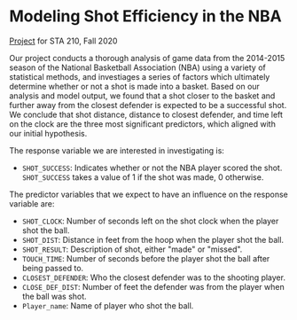 # Modeling Shot Efficiency in the NBA

[Project](https://sta210-fa20.netlify.app/project/) for STA 210, Fall 2020

Our project conducts a thorough analysis of game data from the 2014-2015 season of the National Basketball Association (NBA) using a variety of statistical methods, and investiages a series of factors which ultimately determine whether or not a shot is made into a basket. Based on our analysis and model output, we found that a shot closer to the basket and further away from the closest defender is expected to be a successful shot. We conclude that shot distance, distance to closest defender, and time left on the clock are the three most significant predictors, which aligned with our initial hypothesis.

The response variable we are interested in investigating is:

- `SHOT_SUCCESS`: Indicates whether or not the NBA player scored the shot. `SHOT_SUCCESS` takes a value of 1 if the shot was made, 0 otherwise.

The predictor variables that we expect to have an influence on the response variable are:

- `SHOT_CLOCK`: Number of seconds left on the shot clock when the player shot the ball.
- `SHOT_DIST`: Distance in feet from the hoop when the player shot the ball.
- `SHOT_RESULT`: Description of shot, either "made" or "missed".
- `TOUCH_TIME`: Number of seconds before the player shot the ball after being passed to.
- `CLOSEST_DEFENDER`: Who the closest defender was to the shooting player.
- `CLOSE_DEF_DIST`: Number of feet the defender was from the player when the ball was shot.
- `Player_name`: Name of player who shot the ball.